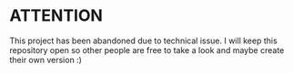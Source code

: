# ATTENTION
This project has been abandoned due to technical issue. I will keep this repository open so other people are free to take a look and maybe create their own version :)
